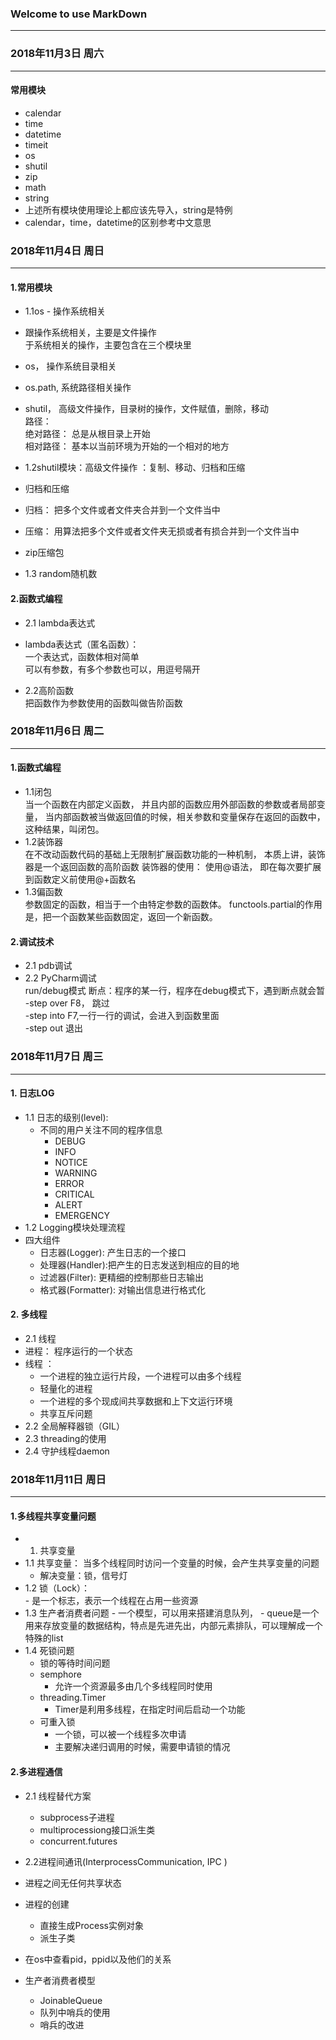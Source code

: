 ### Welcome to use MarkDown  
---

### 2018年11月3日 周六   
---  
#### 常用模块   
- calendar  
- time  
- datetime  
- timeit  
- os  
- shutil  
- zip  
- math   
- string   
- 上述所有模块使用理论上都应该先导入，string是特例     
- calendar，time，datetime的区别参考中文意思     

### 2018年11月4日 周日  
---  
#### 1.常用模块  
- 1.1os - 操作系统相关  
- 跟操作系统相关，主要是文件操作    
    于系统相关的操作，主要包含在三个模块里   
- os， 操作系统目录相关      
- os.path, 系统路径相关操作      
- shutil， 高级文件操作，目录树的操作，文件赋值，删除，移动   
    路径：   
    绝对路径： 总是从根目录上开始   
    相对路径： 基本以当前环境为开始的一个相对的地方   

- 1.2shutil模块：高级文件操作 ：复制、移动、归档和压缩
- 归档和压缩  
- 归档： 把多个文件或者文件夹合并到一个文件当中
- 压缩： 用算法把多个文件或者文件夹无损或者有损合并到一个文件当中
- zip压缩包  

- 1.3 random随机数   
  
#### 2.函数式编程  
- 2.1 lambda表达式    
- lambda表达式（匿名函数）：  
    一个表达式，函数体相对简单      
    可以有参数，有多个参数也可以，用逗号隔开   

- 2.2高阶函数    
    把函数作为参数使用的函数叫做告阶函数   
  
  
   
### 2018年11月6日  周二   
---  
#### 1.函数式编程  
- 1.1闭包    
   当一个函数在内部定义函数，
   并且内部的函数应用外部函数的参数或者局部变量，
   当内部函数被当做返回值的时候，相关参数和变量保存在返回的函数中，这种结果，叫闭包。  
- 1.2装饰器    
    在不改动函数代码的基础上无限制扩展函数功能的一种机制，
    本质上讲，装饰器是一个返回函数的高阶函数
    装饰器的使用： 使用@语法， 即在每次要扩展到函数定义前使用@+函数名
- 1.3偏函数    
     参数固定的函数，相当于一个由特定参数的函数体。
  functools.partial的作用是，把一个函数某些函数固定，返回一个新函数。   
  
#### 2.调试技术   
- 2.1 pdb调试  
- 2.2 PyCharm调试      
   run/debug模式
      断点：程序的某一行，程序在debug模式下，遇到断点就会暂  
     -step over F8， 跳过   
     -step into F7,一行一行的调试，会进入到函数里面   
     -step out 退出    


### 2018年11月7日 周三  
---  
#### 1. 日志LOG  
- 1.1 日志的级别(level):  
  - 不同的用户关注不同的程序信息
    - DEBUG  
    - INFO  
    - NOTICE  
    - WARNING  
    - ERROR  
    - CRITICAL  
    - ALERT  
    - EMERGENCY  
- 1.2 Logging模块处理流程    
- 四大组件  
    - 日志器(Logger): 产生日志的一个接口     
    - 处理器(Handler):把产生的日志发送到相应的目的地  
    - 过滤器(Filter): 更精细的控制那些日志输出  
    - 格式器(Formatter): 对输出信息进行格式化    
#### 2. 多线程  
- 2.1 线程  
- 进程： 程序运行的一个状态
- 线程 ：
    - 一个进程的独立运行片段，一个进程可以由多个线程  
    - 轻量化的进程  
    - 一个进程的多个现成间共享数据和上下文运行环境  
    - 共享互斥问题  
- 2.2 全局解释器锁（GIL） 
- 2.3 threading的使用  
- 2.4 守护线程daemon  


### 2018年11月11日  周日   
---  
#### 1.多线程共享变量问题    
- 1. 共享变量  
- 1.1 共享变量： 当多个线程同时访问一个变量的时候，会产生共享变量的问题    
    - 解决变量：锁，信号灯  
- 1.2 锁（Lock）：  
        - 是一个标志，表示一个线程在占用一些资源  
- 1.3 生产者消费者问题
        - 一个模型，可以用来搭建消息队列， 
        - queue是一个用来存放变量的数据结构，特点是先进先出，内部元素排队，可以理解成一个特殊的list
- 1.4 死锁问题
    - 锁的等待时间问题
    - semphore
        - 允许一个资源最多由几个多线程同时使用
    - threading.Timer
        - Timer是利用多线程，在指定时间后启动一个功能 
    - 可重入锁
        - 一个锁，可以被一个线程多次申请
        - 主要解决递归调用的时候，需要申请锁的情况
#### 2.多进程通信 
- 2.1 线程替代方案   
    - subprocess子进程   
    - multiprocessiong接口派生类  
    - concurrent.futures  
    
- 2.2进程间通讯(InterprocessCommunication, IPC )  
- 进程之间无任何共享状态  
- 进程的创建  
    - 直接生成Process实例对象
    - 派生子类
- 在os中查看pid，ppid以及他们的关系              
- 生产者消费者模型  
    - JoinableQueue  
    - 队列中哨兵的使用  
    - 哨兵的改进  